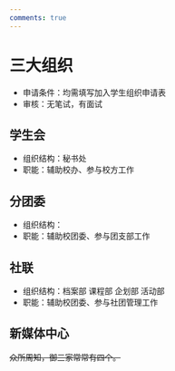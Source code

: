 ```yaml
---
comments: true
---
```


# 三大组织

- 申请条件：均需填写加入学生组织申请表
- 审核：无笔试，有面试

## 学生会

- 组织结构：秘书处
- 职能：辅助校办、参与校方工作

## 分团委

- 组织结构：
- 职能：辅助校团委、参与团支部工作

## 社联

- 组织结构：档案部 课程部 企划部 活动部
- 职能：辅助校团委、参与社团管理工作

## 新媒体中心

~~众所周知，御三家常常有四个。~~